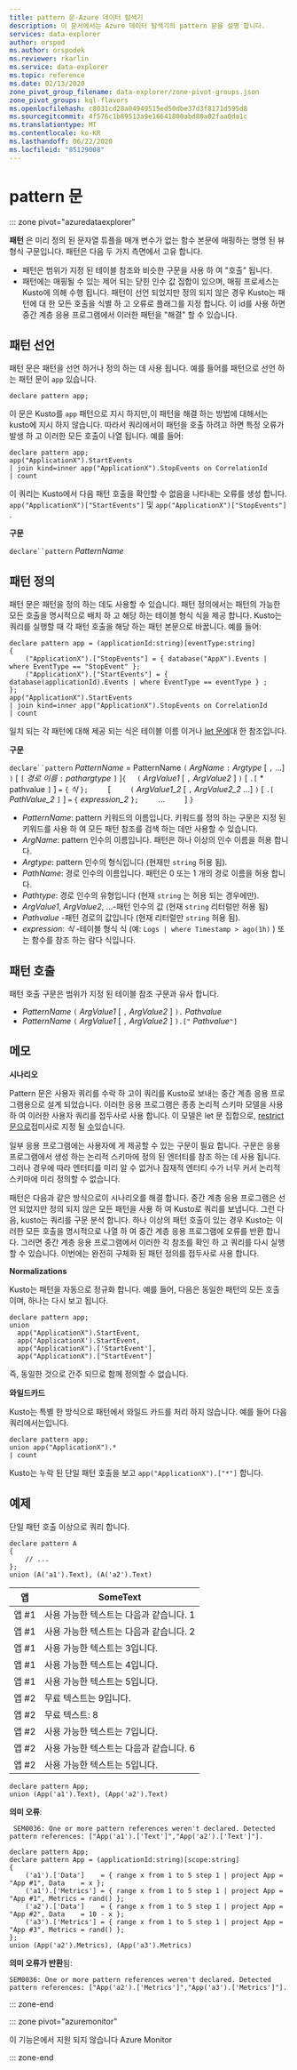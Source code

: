 ```yaml
---
title: pattern 문-Azure 데이터 탐색기
description: 이 문서에서는 Azure 데이터 탐색기의 pattern 문을 설명 합니다.
services: data-explorer
author: orspod
ms.author: orspodek
ms.reviewer: rkarlin
ms.service: data-explorer
ms.topic: reference
ms.date: 02/13/2020
zone_pivot_group_filename: data-explorer/zone-pivot-groups.json
zone_pivot_groups: kql-flavors
ms.openlocfilehash: c8031cd28a04949515ed50dbe37d3f8171d595d8
ms.sourcegitcommit: 4f576c1b89513a9e16641800abd80a02faa0da1c
ms.translationtype: MT
ms.contentlocale: ko-KR
ms.lasthandoff: 06/22/2020
ms.locfileid: "85129008"
---
```

# <a name="pattern-statement"></a>pattern 문

::: zone pivot="azuredataexplorer"

**패턴** 은 미리 정의 된 문자열 튜플을 매개 변수가 없는 함수 본문에 매핑하는 명명 된 뷰 형식 구문입니다. 패턴은 다음 두 가지 측면에서 고유 합니다.

* 패턴은 범위가 지정 된 테이블 참조와 비슷한 구문을 사용 하 여 "호출" 됩니다.
* 패턴에는 매핑될 수 있는 제어 되는 닫힌 인수 값 집합이 있으며, 매핑 프로세스는 Kusto에 의해 수행 됩니다. 패턴이 선언 되었지만 정의 되지 않은 경우 Kusto는 패턴에 대 한 모든 호출을 식별 하 고 오류로 플래그를 지정 합니다. 이 id를 사용 하면 중간 계층 응용 프로그램에서 이러한 패턴을 "해결" 할 수 있습니다.

## <a name="pattern-declaration"></a>패턴 선언

패턴 문은 패턴을 선언 하거나 정의 하는 데 사용 됩니다.
예를 들어를 패턴으로 선언 하는 패턴 문이 `app` 있습니다.

```kusto
declare pattern app;
```

이 문은 Kusto를 `app` 패턴으로 지시 하지만,이 패턴을 해결 하는 방법에 대해서는 kusto에 지시 하지 않습니다. 따라서 쿼리에서이 패턴을 호출 하려고 하면 특정 오류가 발생 하 고 이러한 모든 호출이 나열 됩니다. 예를 들어:

```kusto
declare pattern app;
app("ApplicationX").StartEvents
| join kind=inner app("ApplicationX").StopEvents on CorrelationId
| count
```

이 쿼리는 Kusto에서 다음 패턴 호출을 확인할 수 없음을 나타내는 오류를 생성 합니다. `app("ApplicationX")["StartEvents"]` 및 `app("ApplicationX")["StopEvents"]` .

**구문**

`declare``pattern` *PatternName*

## <a name="pattern-definition"></a>패턴 정의

패턴 문은 패턴을 정의 하는 데도 사용할 수 있습니다. 패턴 정의에서는 패턴의 가능한 모든 호출을 명시적으로 배치 하 고 해당 하는 테이블 형식 식을 제공 합니다. Kusto는 쿼리를 실행할 때 각 패턴 호출을 해당 하는 패턴 본문으로 바꿉니다. 예를 들어:

```kusto
declare pattern app = (applicationId:string)[eventType:string]
{
    ("ApplicationX").["StopEvents"] = { database("AppX").Events | where EventType == "StopEvent" };
    ("ApplicationX").["StartEvents"] = { database(applicationId).Events | where EventType == eventType } ;
};
app("ApplicationX").StartEvents
| join kind=inner app("ApplicationX").StopEvents on CorrelationId
| count
```

일치 되는 각 패턴에 대해 제공 되는 식은 테이블 이름 이거나 [let 문에](letstatement.md)대 한 참조입니다.

**구문**

`declare``pattern` *PatternName*  =  PatternName `(` *ArgName* `:` *Argtype* [ `,` ...] `)` [ `[` *경로 이름* `:` *pathargtype* `]` ]`{`
&nbsp;&nbsp;&nbsp;&nbsp;`(` *ArgValue1* [ `,` *ArgValue2* ] `)` [ `.[` * pathvalue `]` ] `=` `{` *식* `};` &nbsp; &nbsp; &nbsp; &nbsp; [ &nbsp; &nbsp; &nbsp; &nbsp; `(` *ArgValue1_2* [ `,` *ArgValue2_2* ...] `)` [ `.[` *PathValue_2* `]` ] `=` `{` *expression_2* `};` &nbsp; &nbsp; &nbsp; &nbsp; ... &nbsp; &nbsp; &nbsp; &nbsp; ]        `}`

* *PatternName*: pattern 키워드의 이름입니다. 키워드를 정의 하는 구문은 지정 된 키워드를 사용 하 여 모든 패턴 참조를 검색 하는 데만 사용할 수 있습니다.
* *ArgName*: pattern 인수의 이름입니다. 패턴은 하나 이상의 인수 이름을 허용 합니다.
* *Argtype*: pattern 인수의 형식입니다 (현재만 `string` 허용 됨).
* *PathName*: 경로 인수의 이름입니다. 패턴은 0 또는 1 개의 경로 이름을 허용 합니다.
* *Pathtype*: 경로 인수의 유형입니다 (현재 `string` 는 허용 되는 경우에만).
* *ArgValue1*, *ArgValue2*, ...-패턴 인수의 값 (현재 `string` 리터럴만 허용 됨)
* *Pathvalue* -패턴 경로의 값입니다 (현재 리터럴만 `string` 허용 됨).
* *expression*: *식* -테이블 형식 식 (예: `Logs | where Timestamp > ago(1h)` ) 또는 함수를 참조 하는 람다 식입니다.

## <a name="pattern-invocation"></a>패턴 호출

패턴 호출 구문은 범위가 지정 된 테이블 참조 구문과 유사 합니다.

* *PatternName* `(` *ArgValue1* [ `,` *ArgValue2* ] `).` *Pathvalue*
* *PatternName* `(` *ArgValue1* [ `,` *ArgValue2* ] `).["` *Pathvalue*`"]`

## <a name="notes"></a>메모

**시나리오**

Pattern 문은 사용자 쿼리를 수락 하 고이 쿼리를 Kusto로 보내는 중간 계층 응용 프로그램용으로 설계 되었습니다. 이러한 응용 프로그램은 종종 논리적 스키마 모델을 사용 하 여 이러한 사용자 쿼리를 접두사로 사용 합니다. 이 모델은 let 문 집합으로, [restrict 문으로](restrictstatement.md)접미사로 지정 될 [수](letstatement.md)있습니다.

일부 응용 프로그램에는 사용자에 게 제공할 수 있는 구문이 필요 합니다. 구문은 응용 프로그램에서 생성 하는 논리적 스키마에 정의 된 엔터티를 참조 하는 데 사용 됩니다. 그러나 경우에 따라 엔터티를 미리 알 수 없거나 잠재적 엔터티 수가 너무 커서 논리적 스키마에 미리 정의할 수 없습니다.

패턴은 다음과 같은 방식으로이 시나리오를 해결 합니다. 중간 계층 응용 프로그램은 선언 되었지만 정의 되지 않은 모든 패턴을 사용 하 여 Kusto로 쿼리를 보냅니다. 그런 다음, kusto는 쿼리를 구문 분석 합니다. 하나 이상의 패턴 호출이 있는 경우 Kusto는 이러한 모든 호출을 명시적으로 나열 하 여 중간 계층 응용 프로그램에 오류를 반환 합니다. 그러면 중간 계층 응용 프로그램에서 이러한 각 참조를 확인 하 고 쿼리를 다시 실행할 수 있습니다. 이번에는 완전히 구체화 된 패턴 정의를 접두사로 사용 합니다.

**Normalizations**

Kusto는 패턴을 자동으로 정규화 합니다. 예를 들어, 다음은 동일한 패턴의 모든 호출 이며, 하나는 다시 보고 됩니다.

```kusto
declare pattern app;
union
  app("ApplicationX").StartEvent,
  app('ApplicationX').StartEvent,
  app("ApplicationX").['StartEvent'],
  app("ApplicationX").["StartEvent"]
```

즉, 동일한 것으로 간주 되므로 함께 정의할 수 없습니다.

**와일드카드**

Kusto는 특별 한 방식으로 패턴에서 와일드 카드를 처리 하지 않습니다. 예를 들어 다음 쿼리에서는입니다.

```kusto
declare pattern app;
union app("ApplicationX").*
| count
```

Kusto는 누락 된 단일 패턴 호출을 보고 `app("ApplicationX").["*"]` 합니다.

## <a name="examples"></a>예제

단일 패턴 호출 이상으로 쿼리 합니다.

```kusto
declare pattern A
{
    // ...
};
union (A('a1').Text), (A('a2').Text)
```

|앱|SomeText|
|---|---|
|앱 #1|사용 가능한 텍스트는 다음과 같습니다. 1|
|앱 #1|사용 가능한 텍스트는 다음과 같습니다. 2|
|앱 #1|사용 가능한 텍스트는 3입니다.|
|앱 #1|사용 가능한 텍스트는 4입니다.|
|앱 #1|사용 가능한 텍스트는 5입니다.|
|앱 #2|무료 텍스트는 9입니다.|
|앱 #2|무료 텍스트: 8|
|앱 #2|사용 가능한 텍스트는 7입니다.|
|앱 #2|사용 가능한 텍스트는 다음과 같습니다. 6|
|앱 #2|사용 가능한 텍스트는 5입니다.|

```kusto
declare pattern App;
union (App('a1').Text), (App('a2').Text)
```

**의미 오류**:

     SEM0036: One or more pattern references weren't declared. Detected pattern references: ["App('a1').['Text']","App('a2').['Text']"].

```kusto
declare pattern App;
declare pattern App = (applicationId:string)[scope:string]  
{
    ('a1').['Data']    = { range x from 1 to 5 step 1 | project App = "App #1", Data    = x };
    ('a1').['Metrics'] = { range x from 1 to 5 step 1 | project App = "App #1", Metrics = rand() };
    ('a2').['Data']    = { range x from 1 to 5 step 1 | project App = "App #2", Data    = 10 - x };
    ('a3').['Metrics'] = { range x from 1 to 5 step 1 | project App = "App #3", Metrics = rand() };
};
union (App('a2').Metrics), (App('a3').Metrics) 
```

**의미 오류가 반환**됨:

    SEM0036: One or more pattern references weren't declared. Detected pattern references: ["App('a2').['Metrics']","App('a3').['Metrics']"].

::: zone-end

::: zone pivot="azuremonitor"

이 기능은에서 지원 되지 않습니다 Azure Monitor

::: zone-end
